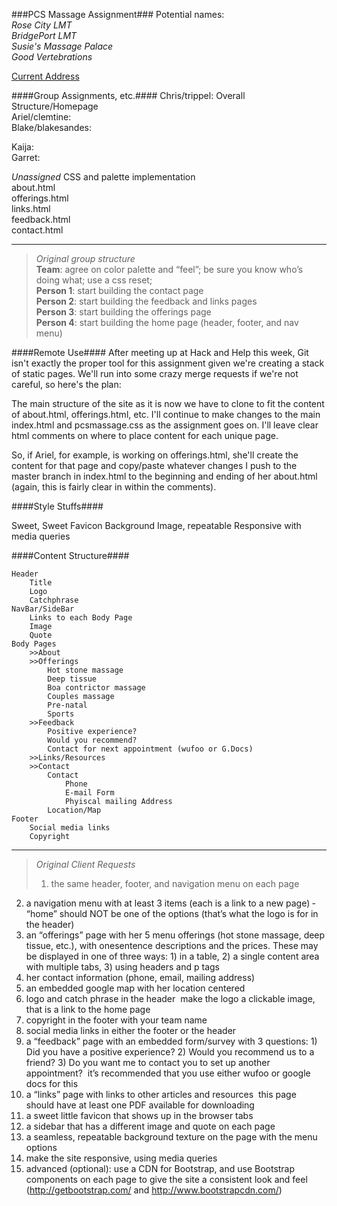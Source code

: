 ###PCS Massage Assignment###
Potential names:<br/>
_Rose City LMT_<br/>
_BridgePort LMT_<br/>
_Susie's Massage Palace_<br/>
_Good Vertebrations_<br/>

[Current Address](https://www.google.com/maps/preview#!q=freemont+bridge&data=!1m4!1m3!1d2471!2d-122.6830807!3d45.5377902!4m15!2m14!1m13!1s0x5495a759ba3ae14f%3A0x9014fe26b76a82db!3m8!1m3!1d2591960!2d-120.5834015!3d44.1454465!3m2!1i1057!2i679!4f13.1!4m2!3d45.537918!4d-122.682952)<br/>

####Group Assignments, etc.####
Chris/trippel: Overall Structure/Homepage<br/>
Ariel/clemtine:<br/>
Blake/blakesandes:<br/>

Kaija: <br/>
Garret:<br/>

_Unassigned_
CSS and palette implementation<br/>
about.html<br/>
offerings.html<br/>
links.html<br/>
feedback.html<br/>
contact.html<br/>

---
>_Original group structure_<br/>
>**Team**: agree on color palette and “feel”; be sure you know who’s doing what; use a css reset;<br/>
>**Person 1**: start building the contact page<br/>
>**Person 2**: start building the feedback and links pages<br/>
>**Person 3**: start building the offerings page<br/>
>**Person 4**: start building the home page (header, footer, and nav menu)<br/>

####Remote Use####
After meeting up at Hack and Help this week, Git isn't exactly the proper tool for this assignment given we're creating a stack of static pages. We'll run into some crazy merge requests if we're not careful, so here's the plan:

The main structure of the site as it is now we have to clone to fit the content of about.html, offerings.html, etc. I'll continue to make changes to the main index.html and pcsmassage.css as the assignment goes on. I'll leave clear html comments on where to place content for each unique page.

So, if Ariel, for example, is working on offerings.html, she'll create the content for that page and copy/paste whatever changes I push to the master branch in index.html to the beginning and ending of her about.html (again, this is fairly clear in within the comments). 

####Style Stuffs####

Sweet, Sweet Favicon
Background Image, repeatable
Responsive with media queries

####Content Structure####

    Header
        Title
        Logo
        Catchphrase
    NavBar/SideBar
        Links to each Body Page
        Image
        Quote
    Body Pages
        >>About
        >>Offerings
            Hot stone massage
            Deep tissue
            Boa contrictor massage 
            Couples massage
            Pre-natal
            Sports    
        >>Feedback
            Positive experience?
            Would you recommend?
            Contact for next appointment (wufoo or G.Docs)
        >>Links/Resources            
        >>Contact         
            Contact
                Phone
                E-mail Form
                Phyiscal mailing Address            
            Location/Map
    Footer
        Social media links
        Copyright

---
>_Original Client Requests_<br/>
>1. the same header, footer, and navigation menu on each page<br/>
2. a navigation menu with at least 3 items (each is a link to a new page) ­­ “home” should NOT be one of the options (that’s what the logo is for in the header)<br/>
3. an “offerings” page with her 5 menu offerings (hot stone massage, deep tissue, etc.), with one­sentence descriptions and the prices. These may be displayed in one of three ways: 1) in a table, 2) a single content area with multiple tabs, 3) using headers and p tags<br/>
4. her contact information (phone, email, mailing address)<br/>
5. an embedded google map with her location centered<br/>
6. logo and catch phrase in the header ­­ make the logo a clickable image, that is a link to the home page<br/>
7. copyright in the footer with your team name<br/>
8. social media links in either the footer or the header<br/>
9. a “feedback” page with an embedded form/survey with 3 questions: 1) Did you have a positive experience? 2) Would you recommend us to a friend? 3) Do you want me to contact you to set up another appointment? ­­ it’s recommended that you use either wufoo or google docs for this<br/>
10. a “links” page with links to other articles and resources ­­ this page should have at least one PDF available for downloading<br/>
11. a sweet little favicon that shows up in the browser tabs<br/>
12. a sidebar that has a different image and quote on each page<br/>
13. a seamless, repeatable background texture on the page with the menu options<br/>
14. make the site responsive, using media queries<br/>
15. advanced (optional): use a CDN for Bootstrap, and use Bootstrap components on each page to give the site a consistent look and feel (http://getbootstrap.com/ and http://www.bootstrapcdn.com/)<br/>
